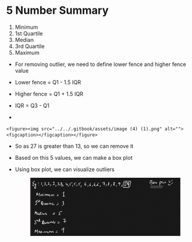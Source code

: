 # 5 Number Summary

1. Minimum
2. 1st Quartile
3. Median
4. 3rd Quartile
5. Maximum

* For removing outlier, we need to define lower fence and higher fence value
* Lower fence = Q1 - 1.5 IQR
* Higher fence = Q1 + 1.5 IQR
* IQR = Q3 - Q1



*

    <figure><img src="../../.gitbook/assets/image (4) (1).png" alt=""><figcaption></figcaption></figure>
* So as 27 is greater than 13, so we can remove it
* Based on this 5 values, we can make a box plot
*   Using box plot, we can visualize outliers

    <figure><img src="../../.gitbook/assets/image (5) (1).png" alt=""><figcaption></figcaption></figure>
